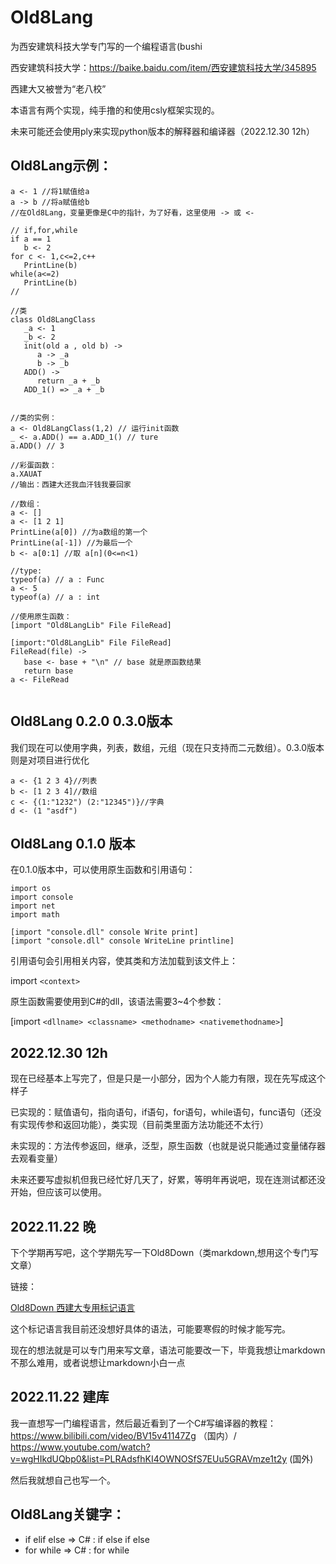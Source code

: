 # Old8Lang

为西安建筑科技大学专门写的一个编程语言(bushi

西安建筑科技大学：https://baike.baidu.com/item/西安建筑科技大学/345895

西建大又被誉为“老八校”

本语言有两个实现，纯手撸的和使用csly框架实现的。

未来可能还会使用ply来实现python版本的解释器和编译器（2022.12.30 12h）

## Old8Lang示例：

```
a <- 1 //将1赋值给a
a -> b //将a赋值给b
//在Old8Lang，变量更像是C中的指针，为了好看，这里使用 -> 或 <-

// if,for,while
if a == 1
   b <- 2 
for c <- 1,c<=2,c++
   PrintLine(b)
while(a<=2)
   PrintLine(b)
//

//类
class Old8LangClass
   _a <- 1
   _b <- 2
   init(old a , old b) ->
      a -> _a 
      b -> _b 
   ADD() ->
      return _a + _b
   ADD_1() => _a + _b


//类的实例：
a <- Old8LangClass(1,2) // 运行init函数          
_ <- a.ADD() == a.ADD_1() // ture
a.ADD() // 3 

//彩蛋函数：
a.XAUAT
//输出：西建大还我血汗钱我要回家

//数组：
a <- []
a <- [1 2 1]
PrintLine(a[0]) //为a数组的第一个
PrintLine(a[-1]) //为最后一个
b <- a[0:1] //取 a[n](0<=n<1)

//type:
typeof(a) // a : Func
a <- 5
typeof(a) // a : int

//使用原生函数：
[import "Old8LangLib" File FileRead]

[import:"Old8LangLib" File FileRead]
FileRead(file) ->
   base <- base + "\n" // base 就是原函数结果
   return base
a <- FileRead
  
```

## Old8Lang 0.2.0 0.3.0版本

我们现在可以使用字典，列表，数组，元组（现在只支持而二元数组）。0.3.0版本则是对项目进行优化

```
a <- {1 2 3 4}//列表
b <- [1 2 3 4]//数组
c <- {(1:"1232") (2:"12345")}//字典
d <- (1 "asdf")
```

## Old8Lang 0.1.0 版本

在0.1.0版本中，可以使用原生函数和引用语句：

```
import os
import console
import net
import math

[import "console.dll" console Write print]
[import "console.dll" console WriteLine printline]
```

引用语句会引用相关内容，使其类和方法加载到该文件上：

import `<context>`

原生函数需要使用到C#的dll，该语法需要3~4个参数：

[import `<dllname> <classname> <methodname> <nativemethodname>`]



## 2022.12.30 12h

现在已经基本上写完了，但是只是一小部分，因为个人能力有限，现在先写成这个样子

已实现的：赋值语句，指向语句，if语句，for语句，while语句，func语句（还没有实现传参和返回功能），类实现（目前类里面方法功能还不太行）

未实现的：方法传参返回，继承，泛型，原生函数（也就是说只能通过变量储存器去观看变量）

未来还要写虚拟机但我已经忙好几天了，好累，等明年再说吧，现在连测试都还没开始，但应该可以使用。


## 2022.11.22 晚

下个学期再写吧，这个学期先写一下Old8Down（类markdown,想用这个专门写文章）

链接：

[Old8Down 西建大专用标记语言](https://gitee.com/luckyfishisdashen/Old8Down)

这个标记语言我目前还没想好具体的语法，可能要寒假的时候才能写完。

现在的想法就是可以专门用来写文章，语法可能要改一下，毕竟我想让markdown不那么难用，或者说想让markdown小白一点

## 2022.11.22 建库

我一直想写一门编程语言，然后最近看到了一个C#写编译器的教程：https://www.bilibili.com/video/BV15v41147Zg （国内）/ https://www.youtube.com/watch?v=wgHIkdUQbp0&list=PLRAdsfhKI4OWNOSfS7EUu5GRAVmze1t2y (国外)

然后我就想自己也写一个。


## Old8Lang关键字：

- if elif else => C# : if else if else
- for while => C# : for while
